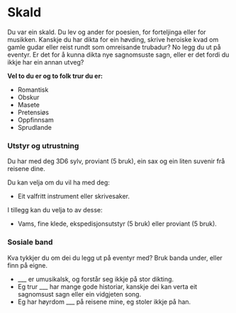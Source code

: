 # Skald

Du var ein skald. Du lev og ander for poesien, for forteljinga eller for musikken. Kanskje du har dikta for ein høvding, skrive heroiske kvad om gamle gudar eller reist rundt som omreisande trubadur? No legg du ut på eventyr. Er det for å kunna dikta nye sagnomsuste sagn, eller er det fordi du ikkje har ein annan utveg?

__Vel to du er og to folk trur du er:__

* Romantisk
* Obskur
* Masete
* Pretensiøs
* Oppfinnsam
* Sprudlande

### Utstyr og utrustning

Du har med deg 3D6 sylv, proviant (5 bruk), ein sax og ein liten suvenir frå reisene dine.

Du kan velja om du vil ha med deg:
- Eit valfritt instrument eller skrivesaker.

I tillegg kan du velja to av desse: 
- Vams, fine klede, ekspedisjonsutstyr (5 bruk) eller proviant (5 bruk).

### Sosiale band

Kva tykkjer du om dei du legg ut på eventyr med? Bruk banda under, eller finn på eigne.

- ___ er umusikalsk, og forstår seg ikkje på stor dikting.
- Eg trur ___ har mange gode historiar, kanskje dei kan verta eit sagnomsust sagn eller ein vidgjeten song.
- Eg har høyrdom ___ på reisene mine, eg stoler ikkje på han.
